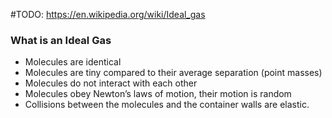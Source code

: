 #TODO: https://en.wikipedia.org/wiki/Ideal_gas
### What is an Ideal Gas
 - Molecules are identical
 - Molecules are tiny compared to their average separation (point masses)
 - Molecules do not interact with each other
 - Molecules obey Newton’s laws of motion, their motion is random  
 - Collisions between the molecules and the container walls are elastic.
